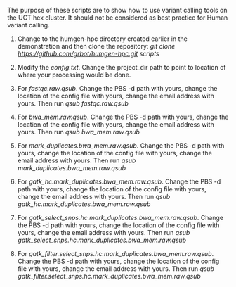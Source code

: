 The purpose of these scripts are to show how to use variant calling tools on the UCT hex cluster. It should not be considered as best practice for Human variant calling.

1. Change to the humgen-hpc directory created earlier in the demonstration and then clone the repository: *git clone https://github.com/grbot/humgen-hpc.git scripts*

2. Modify the *config.txt*. Change the project_dir path to point to location of where your processing would be done.

3. For *fastqc.raw.qsub*. Change the PBS -d path with yours, change the location of the config file with yours, change the email address with yours. Then run *qsub fastqc.raw.qsub*

4. For *bwa_mem.raw.qsub*. Change the PBS -d path with yours, change the location of the config file with yours, change the email address with yours. Then run *qsub bwa_mem.raw.qsub*

5. For *mark_duplicates.bwa_mem.raw.qsub*. Change the PBS -d path with yours, change the location of the config file with yours, change the email address with yours. Then run *qsub mark_duplicates.bwa_mem.raw.qsub*

6. For *gatk_hc.mark_duplicates.bwa_mem.raw.qsub*. Change the PBS -d path with yours, change the location of the config file with yours, change the email address with yours. Then run *qsub gatk_hc.mark_duplicates.bwa_mem.raw.qsub*

7. For *gatk_select_snps.hc.mark_duplicates.bwa_mem.raw.qsub*. Change the PBS -d path with yours, change the location of the config file with yours, change the email address with yours. Then run *qsub gatk_select_snps.hc.mark_duplicates.bwa_mem.raw.qsub*

8. For *gatk_filter.select_snps.hc.mark_duplicates.bwa_mem.raw.qsub*. Change the PBS -d path with yours, change the location of the config file with yours, change the email address with yours. Then run *qsub gatk_filter.select_snps.hc.mark_duplicates.bwa_mem.raw.qsub*
